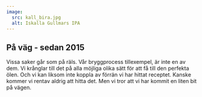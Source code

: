 ```yaml
---
image:
  src: kall_bira.jpg
  alt: Iskalla Gullmars IPA
---
```


## På väg - sedan 2015

Vissa saker går som på räls. Vår bryggprocess tillexempel, är inte en av dem. Vi krånglar till det på alla möjliga olika sätt för att få till den perfekta ölen. Och vi kan liksom inte koppla av förrän vi har hittat receptet. Kanske kommer vi rentav aldrig att hitta det. Men vi tror att vi har kommit en liten bit på vägen.
